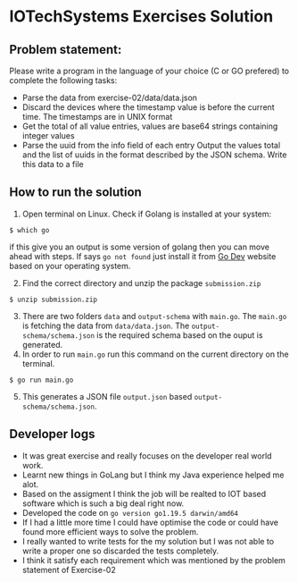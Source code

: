# IOTechSystems Exercises Solution

## Problem statement:
Please write a program in the language of your choice (C or GO prefered) to complete the following tasks:

- Parse the data from exercise-02/data/data.json
- Discard the devices where the timestamp value is before the current time. The timestamps are in UNIX format
- Get the total of all value entries, values are base64 strings containing integer values
- Parse the uuid from the info field of each entry
Output the values total and the list of uuids in the format described by the JSON schema. Write this data to a file

## How to run the solution


1. Open terminal on Linux. Check if Golang is installed at your system:
```
$ which go
```
if this give you an output is some version of golang then you can move ahead with steps. If says  `go not found` just install it from [Go Dev](https://go.dev/doc/install) website based on your operating system.

2. Find the correct directory and unzip the package `submission.zip`
```
$ unzip submission.zip
```
3. There are two folders `data` and `output-schema` with `main.go`. The `main.go` is fetching the data from `data/data.json`. The `output-schema/schema.json` is the required schema based on the ouput is generated.
4. In order to run `main.go` run this command on the current directory on the terminal.
```
$ go run main.go
```
5. This generates a JSON file `output.json` based `output-schema/schema.json`.

## Developer logs
* It was great exercise and really focuses on the developer real world work.
* Learnt new things in GoLang but I think my Java experience helped me alot.
* Based on the assigment I think the job will be realted to IOT based software which is such a big deal right now.
* Developed the code on `go version go1.19.5 darwin/amd64`
* If I had a little more time I could have optimise the code or could have found more efficient ways to solve the problem.
* I really wanted to write tests for the my solution but I was not able to write a proper one so discarded the tests completely.
* I think it satisfy each requirement which was mentioned by the problem statement of Exercise-02